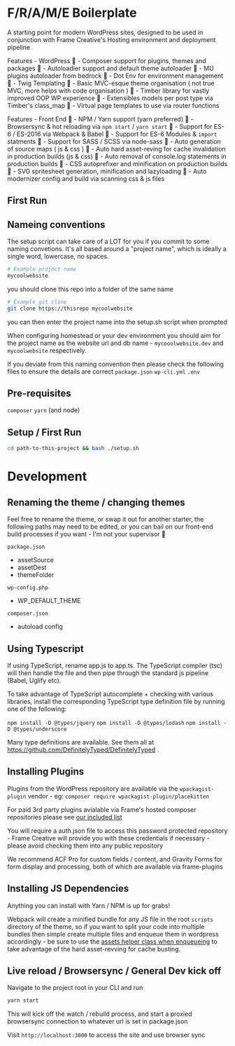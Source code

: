 # F/R/A/M/E Boilerplate

A starting point for modern WordPress sites, designed to be used in conjunction with Frame Creative's Hosting environment and deployment pipeline

Features - WordPress
:tada: - Composer support for plugins, themes and packages
:tada: - Autoloadier support and default theme autoloader
:tada: - MU plugins autoloader from bedrock
:tada: - Dot Env for environment management
:tada: - Twig Templating
:tada: - Basic MVC-esque theme organisation ( not true MVC, more helps with code organisation )
:tada: - Timber library for vastly improved OOP WP experience
:tada: - Extensibles models per post type via Timber's class_map
:tada: - Virtual page templates to use via router functions

Features - Front End
:tada: - NPM / Yarn support (yarn preferred)
:tada: - Browsersync & hot reloading via `npm start` / `yarn start`
:tada: - Support for ES-6 / ES-2016 via Webpack & Babel
:tada: - Support for ES-6 Modules & `import` statments
:tada: - Support for SASS / SCSS via node-sass
:tada: - Auto generation of source maps ( js & css )
:tada: - Auto hard asset-reving for cache invalidation in production builds (js & css)
:tada: - Auto removal of console.log statements in production builds
:tada: - CSS autoprefixer and minification on production builds
:tada: - SVG spritesheet generation, minification and lazyloading
:tada: - Auto modernizer config and build via scanning css & js files


## First Run

## Nameing conventions

The setup script can take care of a LOT for you if you commit to some naming convetions.
It's all based around a "project name", which is ideally a single word, lowercase, no spaces.

```bash
# Example project name
mycoolwebsite
```
you should clone this repo into a folder of the same name

```bash
# Example git clone
git clone https://thisrepo mycoolwebsite
```
you can then enter the project name into the setup.sh script when prompted

When configuring homestead or your dev environment you should aim for the project name
as the website url and db name - `mycooolwebsite.dev` and `mycoolwebsite` respectively.

If you deviate from this naming convention then please check the following files to ensure the details are correct
`package.json`
`wp-cli.yml`
`.env`

## Pre-requisites

`composer`
`yarn` (and node)

## Setup / First Run

```bash
cd path-to-this-project && bash ./setup.sh
```

# Development

## Renaming the theme / changing themes

Feel free to rename the theme, or swap it out for another starter, the following paths may need to be edited, or you can bail on our front-end build processes if you want - I'm not your supervisor :information_desk_person:

`package.json`

  - assetSource
  - assetDest
  - themeFolder

`wp-config.php`

  - WP_DEFAULT_THEME

`composer.json`

  - autoload config


## Using Typescript

If using TypeScript, rename app.js to app.ts. The TypeScript compiler (tsc) will then handle the file and then pipe through the standard js pipeline (Babel, Uglify etc).

To take advantage of TypeScript autocomplete + checking with various libraries, install the corresponding TypeScript type definition file by running one of the following:

`npm install -D @types/jquery`
`npm install -D @types/lodash`
`npm install -D @types/underscore`

Many type definitions are available. See them all at https://github.com/DefinitelyTyped/DefinitelyTyped .

## Installing Plugins

Plugins from the WordPress repository are available via the `wpackagist-plugin` vendor - eg: `composer require wpackagist-plugin/placekitten`

For paid 3rd party plugins avialable via Frame's hosted composer repositories please see [our included list](frame-composer-plugins.txt)

You will require a auth.json file to access this password protected repository - Frame Creative will provide you with these credentials if necessary - please avoid checking them into any public repository

We recommend ACF Pro for custom fields / content, and Gravity Forms for form display and processing, both of which are available via frame-plugins

## Installing JS Dependencies

Anything you can install with Yarn / NPM is up for grabs!

Webpack will create a minified bundle for any JS file in the root `scripts` directory of the theme, so if you want to split your code into multiple bundles then simple create multiple files and enqueue them in wordpress accordingly - be sure to use the [assets helper class when enqueueing](site/content/themes/frame-custom/library/Setup/Frontend.php#L57-L69) to take advantage of the hard asset-revving for cache busting.

## Live reload / Browsersync / General Dev kick off

Navigate to the project root in your CLI and run

```bash
yarn start
```

This will kick off the watch / rebuild process, and start a proxied browsersync connection to whatever url is set in package.json

Visit `http://localhost:3000` to access the site and use browser sync



